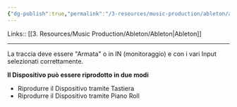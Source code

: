 ```yaml
---
{"dg-publish":true,"permalink":"/3-resources/music-production/ableton/ableton-riprodurre-un-dispositivo/"}
---
```


Links:: [[3. Resources/Music Production/Ableton/Ableton\|Ableton]]

---
La traccia deve essere "Armata" o in IN (monitoraggio) e con i vari Input selezionati correttamente.

**Il Dispositivo può essere riprodotto in due modi**

- Riprodurre il Dispositivo tramite Tastiera
- Riprodurre il Dispositivo tramite Piano Roll


